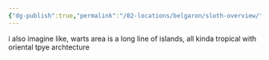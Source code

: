 ```yaml
---
{"dg-publish":true,"permalink":"/02-locations/belgaron/sloth-overview/"}
---
```


i also imagine like, warts area is a long line of islands, all kinda tropical with oriental tpye archtecture